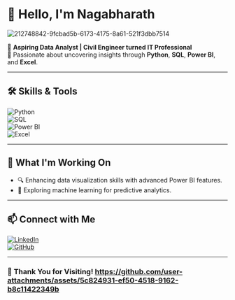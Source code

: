 # 👋 Hello, I'm **Nagabharath** 



![212748842-9fcbad5b-6173-4175-8a61-521f3dbb7514](https://github.com/user-attachments/assets/fdeb46f5-6f63-470f-9845-b7b2a4561c4c)


🌟 **Aspiring Data Analyst | Civil Engineer turned IT Professional**  
🚀 Passionate about uncovering insights through **Python**, **SQL**, **Power BI**, and **Excel**.  

---

## 🛠️ **Skills & Tools**  
![Python](https://img.shields.io/badge/Python-3776AB?style=for-the-badge&logo=python&logoColor=white)  
![SQL](https://img.shields.io/badge/SQL-316192?style=for-the-badge&logo=postgresql&logoColor=white)  
![Power BI](https://img.shields.io/badge/Power%20BI-F2C811?style=for-the-badge&logo=power-bi&logoColor=black)  
![Excel](https://img.shields.io/badge/Microsoft%20Excel-217346?style=for-the-badge&logo=microsoft-excel&logoColor=white)  

---

## 🎯 **What I'm Working On**  
- 🔍 Enhancing data visualization skills with advanced Power BI features.  
- 🤖 Exploring machine learning for predictive analytics.  

---

## 📫 **Connect with Me**  
[![LinkedIn](https://img.shields.io/badge/LinkedIn-0077B5?style=for-the-badge&logo=linkedin&logoColor=white)](https://www.linkedin.com/in/your-profile)  
[![GitHub](https://img.shields.io/badge/GitHub-181717?style=for-the-badge&logo=github&logoColor=white)](https://github.com/YourUsername)  

---

### 🌟 **Thank You for Visiting!**  https://github.com/user-attachments/assets/5c824931-ef50-4518-9162-b8c11422349b

